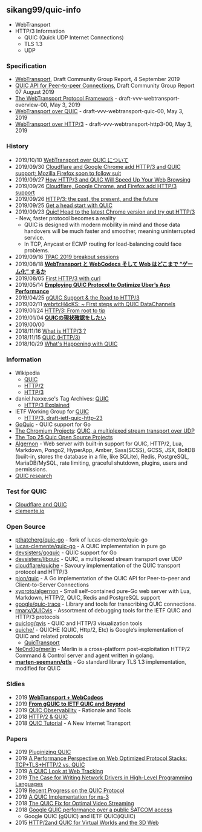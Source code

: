 ## sikang99/quic-info

- WebTransport
- HTTP/3 Information
    - QUIC (Quick UDP Internet Connections)
    - TLS 1.3
    - UDP


### Specification
- [WebTransport](https://wicg.github.io/web-transport/), Draft Community Group Report, 4 September 2019
- [QUIC API for Peer-to-peer Connections](https://w3c.github.io/webrtc-quic/), Draft Community Group Report 07 August 2019
- [The WebTransport Protocol Framework](https://tools.ietf.org/html/draft-vvv-webtransport-overview-00) - draft-vvv-webtransport-overview-00, May 3, 2019
- [WebTransport over QUIC](https://tools.ietf.org/html/draft-vvv-webtransport-quic-00) - draft-vvv-webtransport-quic-00, May 3, 2019
- [WebTransport over HTTP/3](https://tools.ietf.org/html/draft-vvv-webtransport-http3-00) - draft-vvv-webtransport-http3-00, May 3, 2019

### History
- 2019/10/10 [WebTransport over QUIC について](https://asnokaze.hatenablog.com/entry/2019/10/10/015423)
- 2019/09/30 [Cloudflare and Google Chrome add HTTP/3 and QUIC support; Mozilla Firefox soon to follow suit](https://hub.packtpub.com/cloudflare-and-google-chrome-add-http-3-and-quic-support-mozilla-firefox-soon-to-follow-suit/)
- 2019/09/27 [How HTTP/3 and QUIC Will Speed Up Your Web Browsing](https://www.howtogeek.com/442047/how-http3-and-quic-will-speed-up-your-web-browsing/)
- 2019/09/26 [Cloudflare, Google Chrome, and Firefox add HTTP/3 support](https://www.zdnet.com/article/cloudflare-google-chrome-and-firefox-add-http3-support/)
- 2019/09/26 [HTTP/3: the past, the present, and the future](https://blog.cloudflare.com/http3-the-past-present-and-future/)
- 2019/09/25 [Get a head start with QUIC](https://blog.cloudflare.com/head-start-with-quic/)
- 2019/09/23 [Quic! Head to the latest Chrome version and try out HTTP/3](https://www.theregister.co.uk/2019/09/26/quic_head_to_the_latest_chrome_version_and_try_out_http3/) - New, faster protocol becomes a reality
    - QUIC is designed with modern mobility in mind and those data handovers will be much faster and smoother, meaning uninterrupted service.
    - In TCP, Anycast or ECMP routing for load-balancing could face problems.
- 2019/09/16 [TPAC 2019 breakout sessions](https://w3c.github.io/tpac-breakouts/sessions.html)
- 2019/08/18 [**WebTransport と WebCodecs そして Web はどこまで “ゲーム化” するか**](https://blog.jxck.io/entries/2019-08-18/webtransport-and-webcodecs.html)
- 2019/08/05 [First HTTP/3 with curl](https://daniel.haxx.se/blog/2019/08/05/first-http-3-with-curl/)
- 2019/05/14 [**Employing QUIC Protocol to Optimize Uber’s App Performance**](https://eng.uber.com/employing-quic-protocol/)
- 2019/04/25 [gQUIC Support & the Road to HTTP/3](https://www.cdn77.com/blog/gquic-support-road-to-http-3/)
- 2019/02/11 [webrtcH4cKS: ~ First steps with QUIC DataChannels](https://webrtchacks.com/first-steps-with-quic-datachannel/)
- 2019/01/24 [HTTP/3: From root to tip](https://blog.cloudflare.com/http-3-from-root-to-tip/)
- 2019/01/04 [**QUICの現状確認をしたい**](https://qiita.com/flano_yuki/items/251a350b4f8a31de47f5)
- 2019/00/00
- 2018/11/16 [What is HTTP/3 ?](https://medium.com/devgorilla/what-is-http-3-94335c57823f)
- 2018/11/15 [QUIC (HTTP/3)](https://www.chromestatus.com/feature/5338403830759424)
- 2018/10/29 [What's Happening with QUIC](https://www.ietf.org/blog/whats-happening-quic/)


### Information
- Wikipedia 
    - [QUIC](https://en.wikipedia.org/wiki/QUIC)
    - [HTTP/2](https://en.wikipedia.org/wiki/HTTP/2)
    - [HTTP/3](https://en.wikipedia.org/wiki/HTTP/3)
- daniel.haxxe.se's Tag Archives: [QUIC](https://daniel.haxx.se/blog/tag/quic/)
    - [HTTP/3 Explained](https://daniel.haxx.se/http3-explained/)
- IETF Working Group for [QUIC](https://quicwg.org/)
    - [HTTP/3, draft-ietf-quic-http-23](https://tools.ietf.org/html/draft-ietf-quic-http-23)
- [GoQuic](http://devsisters.github.io/goquic/) - QUIC support for Go
- [The Chromium Projects](https://www.chromium.org/): [QUIC, a multiplexed stream transport over UDP](https://www.chromium.org/quic)
- [The Top 25 Quic Open Source Projects](https://awesomeopensource.com/projects/quic)
- [Algernon](https://algernon.roboticoverlords.org/) - Web server with built-in support for QUIC, HTTP/2, Lua, Markdown, Pongo2, HyperApp, Amber, Sass(SCSS), GCSS, JSX, BoltDB (built-in, stores the database in a file, like SQLite), Redis, PostgreSQL, MariaDB/MySQL, rate limiting, graceful shutdown, plugins, users and permissions.
- [QUIC research](https://quic.edm.uhasselt.be/)


### Test for QUIC
- [Cloudflare and QUIC](https://cloudflare-quic.com/)
- [clemente.io](https://clemente.io/)


### Open Source
- [pthatcherg/quic-go](https://github.com/pthatcherg/quic-go) - fork of lucas-clemente/quic-go
- [lucas-clemente/quic-go](https://github.com/lucas-clemente/quic-go) - A QUIC implementation in pure go
- [devsisters/goquic](https://github.com/devsisters/goquic) - QUIC support for Go
- [devsisters/libquic](https://github.com/devsisters/libquic) - QUIC, a multiplexed stream transport over UDP
- [cloudflare/quiche](https://github.com/cloudflare/quiche) - Savoury implementation of the QUIC transport protocol and HTTP/3 
- [pion/quic](https://github.com/pion/quic) - A Go implementation of the QUIC API for Peer-to-peer and Client-to-Server Connections
- [xyproto/algernon](https://github.com/xyproto/algernon) - Small self-contained pure-Go web server with Lua, Markdown, HTTP/2, QUIC, Redis and PostgreSQL support
- [google/quic-trace](https://github.com/google/quic-trace) - Library and tools for transcribing QUIC connections.
- [rmarx/QUICvis](https://github.com/rmarx/QUICvis) - <DEPRECATED> Assortment of debugging tools for the IETF QUIC and HTTP/3 protocols
- [quiclog/qvis](https://github.com/quiclog/qvis) - QUIC and HTTP/3 visualization tools 
- [quiche/](https://quiche.googlesource.com/quiche/) - QUICHE (QUIC, Http/2, Etc) is Google‘s implementation of QUIC and related protocols
    - [QuicTransport](https://quiche.googlesource.com/quiche/+/refs/heads/master/quic/quic_transport/)
- [Ne0nd0g/merlin](https://github.com/Ne0nd0g/merlin) - Merlin is a cross-platform post-exploitation HTTP/2 Command & Control server and agent written in golang.
- [**marten-seemann/qtls**](https://github.com/marten-seemann/qtls) - Go standard library TLS 1.3 implementation, modified for QUIC



### Sldies
- 2019 [**WebTransport + WebCodecs**](https://www.w3.org/2018/12/games-workshop/slides/21-webtransport-webcodecs.pdf)
- 2019 [**From gQUIC to IETF QUIC and Beyond**](http://mile-high.video/files/mhv2019/pdf/day1/1_11_Swett.pdf)
- 2019 [QUIC Observability](http://iepg.org/2019-03-24-ietf104/QUIC%20-%20IEPG%20-%20March%202019.pdf) - Rationale and Tools
- 2018 [HTTP/2 & QUIC](https://www.blackhat.com/docs/us-16/materials/us-16-Pearce-HTTP2-&-QUIC-Teaching-Good-Protocols-To-Do-Bad-Things.pdf)
- 2018 [QUIC Tutorial](https://www.ietf.org/proceedings/98/slides/slides-98-edu-sessf-quic-tutorial-00.pdf) - A New Internet Transport


### Papers
- 2019 [Pluginizing QUIC](https://cdn.uclouvain.be/groups/cms-editors-ingi/articles/Pluginzing%20QUIC.pdf)
- 2019 [A Performance Perspective on Web Optimized Protocol Stacks: TCP+TLS+HTTP/2 vs. QUIC](https://irtf.org/anrw/2019/anrw2019-final25-acmpaginated.pdf)
- 2019 [A QUIC Look at Web Tracking](https://svs.informatik.uni-hamburg.de/publications/2019/2019-02-26-Sy-PET_Symposium-A_QUIC_Look_at_Web_Tracking.pdf)
- 2019 [The Case for Writing Network Drivers in High-Level Programming Languages](https://arxiv.org/pdf/1909.06344.pdf)
- 2019 [Recent Progress on the QUIC Protocol](https://www.net.in.tum.de/fileadmin/TUM/NET/NET-2019-06-1/NET-2019-06-1_16.pdf)
- 2019 [A QUIC Implementation for ns-3](https://arxiv.org/pdf/1902.06121.pdf)
- 2018 [The QUIC Fix for Optimal Video Streaming](https://arxiv.org/pdf/1809.10270.pdf)
- 2018 [Google QUIC performance over a public SATCOM access](https://arxiv.org/pdf/1810.04970.pdf)
    - Google QUIC (gQUIC) and IETF QUIC(iQUIC)
- 2015 [HTTP/2and QUIC for Virtual Worlds and the 3D Web](https://www.sciencedirect.com/science/article/pii/S1877050915016853)
